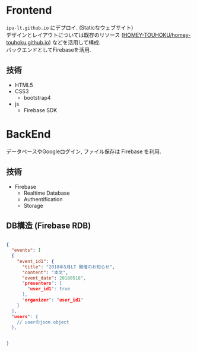 
# Frontend

`ipu-lt.github.io` にデプロイ. (Staticなウェブサイト)  
デザインとレイアウトについては既存のリソース ([HOMEY-TOUHOKU/homey-touhoku.github.io](HOMEY-TOUHOKU/homey-touhoku.github.io)) などを活用して構成.  
バックエンドとしてFirebaseを活用.   
  
## 技術
* HTML5
* CSS3
  * bootstrap4
* js
  * Firebase SDK

# BackEnd

データベースやGoogleログイン, ファイル保存は Firebase を利用.

## 技術
* Firebase
  * Realtime Database
  * Authentification
  * Storage



## DB構造 (Firebase RDB)
```json

{
  "events": [
  {
    "event_id1": {
      "title": "2018年5月LT 開催のお知らせ",
      "content": "本文",
      "event_date": 20180518",
      "presenters": [
        "user_id1": true
      ],
      "organizer": "user_id1"
    }
  ],
  "users": {
    // userのjson object
  },


}

```
